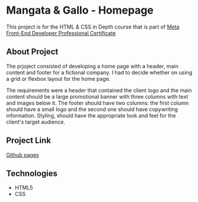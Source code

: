 # Mangata & Gallo - Homepage

This project is for the HTML & CSS in Depth course that is part of [Meta Front-End Developer Professional Certificate](https://www.coursera.org/professional-certificates/meta-front-end-developer)

## About Project

The prjoject consisted of developing a home page with a header, main content and footer for a fictional company. I had to decide whether on using a grid or flexbox layout for the home page. 

The requirements were a header that contained the client logo and the main content should be a large promotional banner with three columns with text and images below it. The footer should have two columns: the first column should have a small logo and the second one should have copywriting information. Styling, should have the appropriate look and feel for the client's target audience. 

## Project Link

[Github pages](https://jaymew88.github.io/meta-mangata-gallo/)

## Technologies

* HTML5
* CSS


